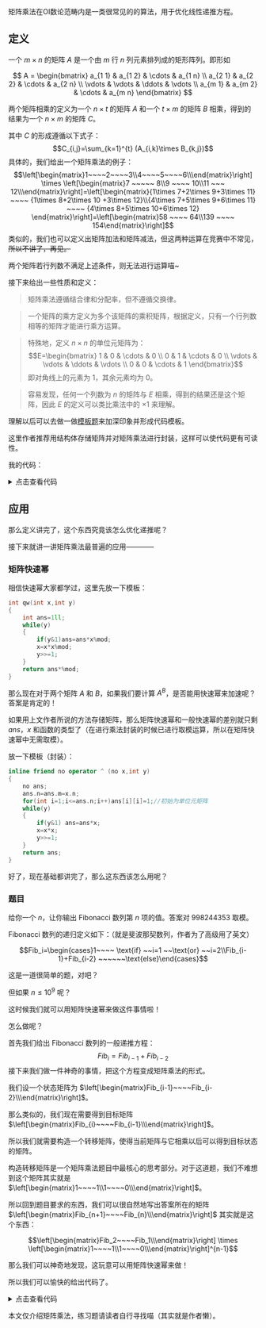 矩阵乘法在OI数论范畴内是一类很常见的的算法，用于优化线性递推方程。

## 定义

一个 $m \times n$ 的矩阵 $A$ 是一个由 $m$ 行 $n$ 列元素排列成的矩形阵列。即形如

$$ A = \begin{bmatrix} a_{1 1} & a_{1 2} & \cdots & a_{1 n} \\ a_{2 1} & a_{2 2} & \cdots & a_{2 n} \\ \vdots & \vdots & \ddots & \vdots \\ a_{m 1} & a_{m 2} & \cdots & a_{m n} \end{bmatrix} $$

两个矩阵相乘的定义为一个 $n\times t$ 的矩阵 $A$ 和一个 $t\times m$ 的矩阵 $B$ 相乘，得到的结果为一个 $n\times m$ 的矩阵 $C$。

其中 $C$ 的形成遵循以下式子：
$$C_{i,j}=\sum_{k=1}^{t} (A_{i,k}\times B_{k,j})$$
具体的，我们给出一个矩阵乘法的例子：
$$\left[\begin{matrix}1~~~~2~~~~3\\4~~~~5~~~~6\\\end{matrix}\right] \times \left[\begin{matrix}7 ~~~~~ 8\\9 ~~~~ 10\\11 ~~~ 12\\\end{matrix}\right]=\left[\begin{matrix}{1\times 7+2\times 9+3\times 11} ~~~~ {1\times 8+2\times 10 +3\times 12}\\{4\times 7+5\times 9+6\times 11} ~~~~ {4\times 8+5\times 10+6\times 12}        \end{matrix}\right]=\left[\begin{matrix}58 ~~~~ 64\\139 ~~~~ 154\end{matrix}\right]$$
类似的，我们也可以定义出矩阵加法和矩阵减法，但这两种运算在竞赛中不常见，~~所以不讲了，再见。~~

两个矩阵若行列数不满足上述条件，则无法进行运算喵~

接下来给出一些性质和定义：

> 矩阵乘法遵循结合律和分配率，但不遵循交换律。

> 一个矩阵的乘方定义为多个该矩阵的乘积矩阵，根据定义，只有一个行列数相等的矩阵才能进行乘方运算。

> 特殊地，定义 $n\times n$ 的单位元矩阵为：
$$E=\begin{bmatrix} 1 & 0 & \cdots & 0 \\ 0 & 1 & \cdots & 0 \\ \vdots & \vdots & \ddots & \vdots \\ 0 & 0 & \cdots & 1 \end{bmatrix}$$
> 即对角线上的元素为 $1$，其余元素均为 $0$。

> 容易发现，任何一个列数为 $n$ 的矩阵与 $E$ 相乘，得到的结果还是这个矩阵，因此 $E$ 的定义可以类比乘法中的 $\times 1$ 来理解。

理解以后可以去做一做[模板题](https://www.luogu.com.cn/problem/B2105)来加深印象并形成代码模板。

这里作者推荐用结构体存储矩阵并对矩阵乘法进行封装，这样可以使代码更有可读性。

我的代码：

<details>
<summary>点击查看代码</summary>

```cpp
struct no
{
	int num[50][50];//矩阵信息
	int n,m;	//矩阵行列数
	no(){memset(num,0,sizeof num);}//矩阵初始化
	int* operator [] (int i){return num[i]; }//方便书写
	inline friend no operator * (no a,no b)//封装的矩阵乘法
	{
		no c;
		c.n=a.n;c.m=b.m;
		for(int i=1;i<=c.n;i++)
			for(int j=1;j<=c.m;j++)
				for(int k=1;k<=a.m;k++)
					c[i][j]=(c[i][j]+a[i][k]*b[k][j]%mod)%mod;
		return c;
	}
};
```
</details>

## 应用

那么定义讲完了，这个东西究竟该怎么优化递推呢？

接下来就讲一讲矩阵乘法最普遍的应用————

### 矩阵快速幂

相信快速幂大家都学过，这里先放一下模板：
```cpp
int qw(int x,int y)
{
	int ans=1ll;
	while(y)
	{
		if(y&1)ans=ans*x%mod;
		x=x*x%mod;
		y>>=1;
	}
	return ans*%mod;
}
```
那么现在对于两个矩阵 $A$ 和 $B$，如果我们要计算 $A^B$，是否能用快速幂来加速呢？答案是肯定的！

如果用上文作者所说的方法存储矩阵，那么矩阵快速幂和一般快速幂的差别就只剩 $ans$，$x$ 和函数的类型了（在进行乘法封装的时候已进行取模运算，所以在矩阵快速幂中无需取模）。

放一下模板（封装）：

```cpp
inline friend no operator ^ (no x,int y)
{
	no ans;
	ans.n=ans.m=x.n;
	for(int i=1;i<=ans.n;i++)ans[i][i]=1;//初始为单位元矩阵
	while(y)
	{
		if(y&1) ans=ans*x;
		x=x*x;
		y>>=1;
	}
	return ans;
}
```

好了，现在基础都讲完了，那么这东西该怎么用呢？

### 题目

给你一个 $n$，让你输出 Fibonacci 数列第 $n$ 项的值。答案对 $998244353$ 取模。

Fibonacci 数列的递归定义如下：（就是斐波那契数列，作者为了高级用了英文）

$$Fib_i=\begin{cases}1~~~~ \text{if} ~~i=1 ~~\text{or} ~~i=2\\Fib_{i-1}+Fib_{i-2} ~~~~~~\text{else}\end{cases}$$

这是一道很简单的题，对吧？

但如果 $n\leq 10^9$ 呢？

这时候我们就可以用矩阵快速幂来做这件事情啦！

怎么做呢？

首先我们给出 Fibonacci 数列的一般递推方程：
$$Fib_i=Fib_{i-1}+Fib_{i-2}$$
接下来我们做一件神奇的事情，把这个方程变成矩阵乘法的形式。

我们设一个状态矩阵为 $\left[\begin{matrix}Fib_{i-1}~~~~Fib_{i-2}\\\end{matrix}\right]$。

那么类似的，我们现在需要得到目标矩阵 $\left[\begin{matrix}Fib_{i}~~~~Fib_{i-1}\\\end{matrix}\right]$。

所以我们就需要构造一个转移矩阵，使得当前矩阵与它相乘以后可以得到目标状态的矩阵。

构造转移矩阵是一个矩阵乘法题目中最核心的思考部分。对于这道题，我们不难想到这个矩阵其实就是 $\left[\begin{matrix}1~~~~1\\1~~~~0\\\end{matrix}\right]$。

所以回到题目要求的东西，我们可以很自然地写出答案所在的矩阵 $\left[\begin{matrix}Fib_{n+1}~~~~Fib_{n}\\\end{matrix}\right]$ 其实就是这个东西：

$$\left[\begin{matrix}Fib_2~~~~Fib_1\\\end{matrix}\right] \times \left[\begin{matrix}1~~~~1\\1~~~~0\\\end{matrix}\right]^{n-1}$$

那么我们可以神奇地发现，这玩意可以用矩阵快速幂来做！

所以我们可以愉快的给出代码了。

<details>
<summary>点击查看代码</summary>

```cpp
#include<bits/stdc++.h>
#include <ext/pb_ds/assoc_container.hpp>
#include <ext/pb_ds/tree_policy.hpp>
#include<ext/pb_ds/hash_policy.hpp>
#include<ext/pb_ds/trie_policy.hpp>
#include<ext/pb_ds/priority_queue.hpp>
#define int long long
using namespace std;
using namespace  __gnu_pbds;
//gp_hash_table<string,int>mp2;
//__gnu_pbds::priority_queue<int,less<int>,pairing_heap_tag> q;
inline int read()
{
	int w=1,s=0;char ch=getchar();
	while(!isdigit(ch)){if(ch=='-')w=-1;ch=getchar();}
	while(isdigit(ch)){s=s*10+(ch-'0');ch=getchar();}
	return w*s;
}
const int mod=998244353;
const int maxn=1e6+10;
int k;
int b[maxn],c[maxn],sum[maxn];
int n,m; 
struct no
{
	int num[9][9];
	int n,m;	
	no(){memset(num,0,sizeof num);}
	int* operator [] (int i){return num[i];}
	inline friend no operator * (no a,no b)
	{
		no c;
		c.n=a.n;c.m=b.m;
		for(int i=1;i<=c.n;i++)
			for(int j=1;j<=c.m;j++)
				for(int k=1;k<=a.m;k++)
					c[i][j]=(c[i][j]+a[i][k]*b[k][j]%mod)%mod;
		return c;
	}
	inline friend no operator ^ (no x,int y)
	{
		no ans;
		ans.n=ans.m=x.n;
		for(int i=1;i<=ans.n;i++)
			ans[i][i]=1;
		while(y)
		{
			if(y&1) ans=ans*x;
			x=x*x;
			y>>=1;
		}
		return ans;
	}
};
signed main()
{
    cin>>n;
    no x,st;
    x.n=x.m=2;
    x[1][1]=x[1][2]=x[2][1]=1;//转移矩阵 
    st.n=1;st.m=2;
    st[1][1]=st[1][2]=1;//初始矩阵 
    no res;
    res=st*(x^(n-1));
    cout<<res[1][2];
    return 0;
}
```
</details>

本文仅介绍矩阵乘法，练习题请读者自行寻找喵（其实就是作者懒）。
